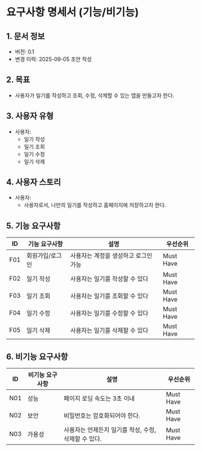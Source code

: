 # 요구사항 명세서 (기능/비기능)

## 1. 문서 정보
- 버전: 0.1
- 변경 이력: 2025-09-05 초안 작성

## 2. 목표
- 사용자가 일기를 작성하고 조회, 수정, 삭제할 수 있는 앱을 만들고자 한다.

## 3. 사용자 유형
- 사용자:
    - 일기 작성
    - 일기 조회
    - 일기 수정
    - 일기 삭제

## 4. 사용자 스토리
- 사용자:
    - 사용자로서, 나만의 일기를 작성하고 홈페이지에 저장하고자 한다.

## 5. 기능 요구사항
| ID | 기능 요구사항 | 설명 | 우선순위 |
|---|---|---|---|
| F01 | 회원가입/로그인 | 사용자는 계정을 생성하고 로그인 가능 | Must Have |
| F02 | 일기 작성 | 사용자는 일기를 작성할 수 있다 | Must Have |
| F03 | 일기 조회 | 사용자는 일기를 조회할 수 있다 | Must Have |
| F04 | 일기 수정 | 사용자는 일기를 수정할 수 있다 | Must Have |
| F05 | 일기 삭제 | 사용자는 일기를 삭제할 수 있다 | Must Have |

## 6. 비기능 요구사항
| ID | 비기능 요구사항 | 설명 | 우선순위 |
|---|---|---|---|
| N01 | 성능 | 페이지 로딩 속도는 3초 이내 | Must Have |
| N02 | 보안 | 비밀번호는 암호화되어야 한다. | Must Have | 
| N03 | 가용성 | 사용자는 언제든지 일기를 작성, 수정, 삭제할 수 있다. | Must Have |
